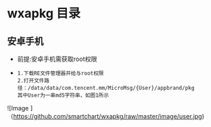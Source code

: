 # wxapkg 目录
## 安卓手机
* 前提:安卓手机需获取root权限
*     1.下载RE文件管理器并给与root权限
      2.打开文件路径：/data/data/com.tencent.mm/MicroMsg/{User}/appbrand/pkg
      其中User为一串md5字符串，如图1所示
      
 
 
 
 ![Image ]（https://github.com/smartchart/wxapkg/raw/master/image/user.jpg)